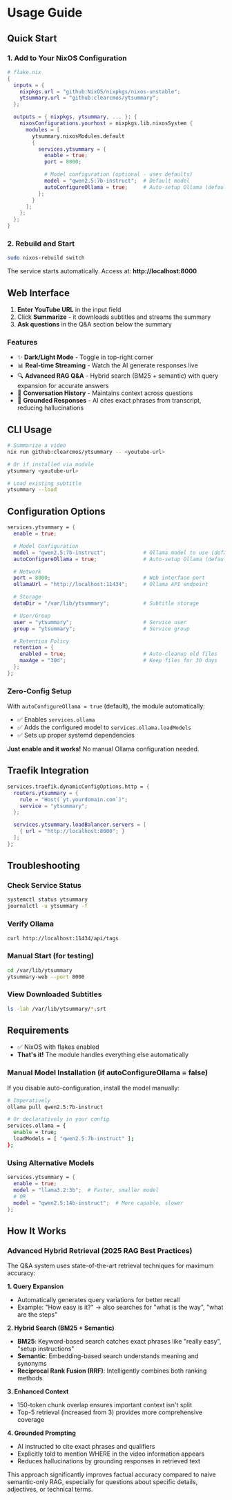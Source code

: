 # Usage Guide

## Quick Start

### 1. Add to Your NixOS Configuration

```nix
# flake.nix
{
  inputs = {
    nixpkgs.url = "github:NixOS/nixpkgs/nixos-unstable";
    ytsummary.url = "github:clearcmos/ytsummary";
  };

  outputs = { nixpkgs, ytsummary, ... }: {
    nixosConfigurations.yourhost = nixpkgs.lib.nixosSystem {
      modules = [
        ytsummary.nixosModules.default
        {
          services.ytsummary = {
            enable = true;
            port = 8000;

            # Model configuration (optional - uses defaults)
            model = "qwen2.5:7b-instruct";  # Default model
            autoConfigureOllama = true;     # Auto-setup Ollama (default: true)
          };
        }
      ];
    };
  };
}
```

### 2. Rebuild and Start

```bash
sudo nixos-rebuild switch
```

The service starts automatically. Access at: **http://localhost:8000**

## Web Interface

1. **Enter YouTube URL** in the input field
2. Click **Summarize** - it downloads subtitles and streams the summary
3. **Ask questions** in the Q&A section below the summary

### Features
- ✨ **Dark/Light Mode** - Toggle in top-right corner
- 📊 **Real-time Streaming** - Watch the AI generate responses live
- 🔍 **Advanced RAG Q&A** - Hybrid search (BM25 + semantic) with query expansion for accurate answers
- 💬 **Conversation History** - Maintains context across questions
- 🎯 **Grounded Responses** - AI cites exact phrases from transcript, reducing hallucinations

## CLI Usage

```bash
# Summarize a video
nix run github:clearcmos/ytsummary -- <youtube-url>

# Or if installed via module
ytsummary <youtube-url>

# Load existing subtitle
ytsummary --load
```

## Configuration Options

```nix
services.ytsummary = {
  enable = true;

  # Model Configuration
  model = "qwen2.5:7b-instruct";            # Ollama model to use (default)
  autoConfigureOllama = true;               # Auto-setup Ollama (default: true)

  # Network
  port = 8000;                              # Web interface port
  ollamaUrl = "http://localhost:11434";     # Ollama API endpoint

  # Storage
  dataDir = "/var/lib/ytsummary";           # Subtitle storage

  # User/Group
  user = "ytsummary";                       # Service user
  group = "ytsummary";                      # Service group

  # Retention Policy
  retention = {
    enabled = true;                         # Auto-cleanup old files
    maxAge = "30d";                         # Keep files for 30 days
  };
};
```

### Zero-Config Setup

With `autoConfigureOllama = true` (default), the module automatically:
- ✅ Enables `services.ollama`
- ✅ Adds the configured model to `services.ollama.loadModels`
- ✅ Sets up proper systemd dependencies

**Just enable and it works!** No manual Ollama configuration needed.

## Traefik Integration

```nix
services.traefik.dynamicConfigOptions.http = {
  routers.ytsummary = {
    rule = "Host(`yt.yourdomain.com`)";
    service = "ytsummary";
  };

  services.ytsummary.loadBalancer.servers = [
    { url = "http://localhost:8000"; }
  ];
};
```

## Troubleshooting

### Check Service Status
```bash
systemctl status ytsummary
journalctl -u ytsummary -f
```

### Verify Ollama
```bash
curl http://localhost:11434/api/tags
```

### Manual Start (for testing)
```bash
cd /var/lib/ytsummary
ytsummary-web --port 8000
```

### View Downloaded Subtitles
```bash
ls -lah /var/lib/ytsummary/*.srt
```

## Requirements

- ✅ NixOS with flakes enabled
- **That's it!** The module handles everything else automatically

### Manual Model Installation (if autoConfigureOllama = false)

If you disable auto-configuration, install the model manually:

```bash
# Imperatively
ollama pull qwen2.5:7b-instruct

# Or declaratively in your config
services.ollama = {
  enable = true;
  loadModels = [ "qwen2.5:7b-instruct" ];
};
```

### Using Alternative Models

```nix
services.ytsummary = {
  enable = true;
  model = "llama3.2:3b";  # Faster, smaller model
  # OR
  model = "qwen2.5:14b-instruct";  # More capable, slower
};
```

## How It Works

### Advanced Hybrid Retrieval (2025 RAG Best Practices)

The Q&A system uses state-of-the-art retrieval techniques for maximum accuracy:

**1. Query Expansion**
- Automatically generates query variations for better recall
- Example: "How easy is it?" → also searches for "what is the way", "what are the steps"

**2. Hybrid Search (BM25 + Semantic)**
- **BM25**: Keyword-based search catches exact phrases like "really easy", "setup instructions"
- **Semantic**: Embedding-based search understands meaning and synonyms
- **Reciprocal Rank Fusion (RRF)**: Intelligently combines both ranking methods

**3. Enhanced Context**
- 150-token chunk overlap ensures important context isn't split
- Top-5 retrieval (increased from 3) provides more comprehensive coverage

**4. Grounded Prompting**
- AI instructed to cite exact phrases and qualifiers
- Explicitly told to mention WHERE in the video information appears
- Reduces hallucinations by grounding responses in retrieved text

This approach significantly improves factual accuracy compared to naive semantic-only RAG, especially for questions about specific details, adjectives, or technical terms.
